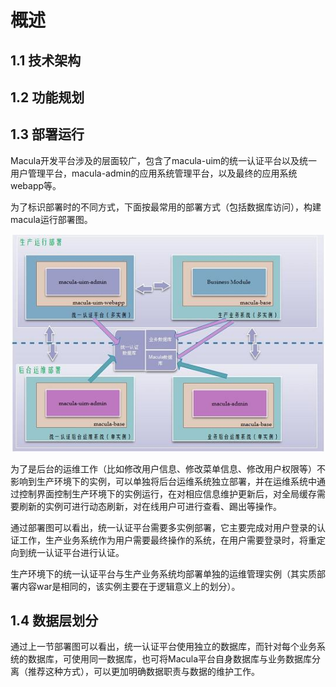 # 概述

## 1.1 技术架构



## 1.2 功能规划


## 1.3 部署运行
Macula开发平台涉及的层面较广，包含了macula-uim的统一认证平台以及统一用户管理平台，macula-admin的应用系统管理平台，以及最终的应用系统webapp等。

为了标识部署时的不同方式，下面按最常用的部署方式（包括数据库访问），构建macula运行部署图。

![运行部署图](../images/chapter1/deploy-architecture.jpg "运行部署图")

为了是后台的运维工作（比如修改用户信息、修改菜单信息、修改用户权限等）不影响到生产环境下的实例，可以单独将后台运维系统独立部署，并在运维系统中通过控制界面控制生产环境下的实例运行，在对相应信息维护更新后，对全局缓存需要刷新的实例可进行动态刷新，对在线用户可进行查看、踢出等操作。

通过部署图可以看出，统一认证平台需要多实例部署，它主要完成对用户登录的认证工作，生产业务系统作为用户需要最终操作的系统，在用户需要登录时，将重定向到统一认证平台进行认证。

生产环境下的统一认证平台与生产业务系统均部署单独的运维管理实例（其实质部署内容war是相同的，该实例主要在于逻辑意义上的划分）。

## 1.4 数据层划分

通过上一节部署图可以看出，统一认证平台使用独立的数据库，而针对每个业务系统的数据库，可使用同一数据库，也可将Macula平台自身数据库与业务数据库分离（推荐这种方式），可以更加明确数据职责与数据的维护工作。

